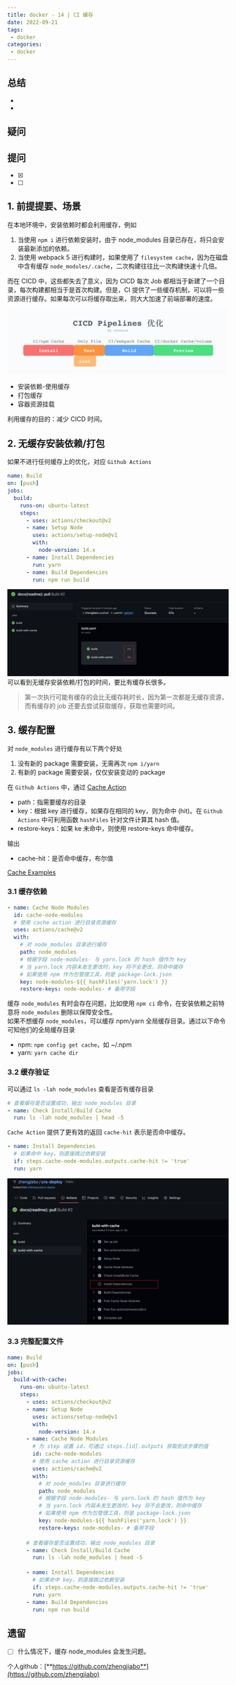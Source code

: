 ```yaml
---
title: docker - 14 | CI 缓存
date: 2022-09-21
tags:
 - docker
categories: 
 - docker
---
```

 



## 总结
- 
- 



## 疑问







## 提问
- [x] 
- [ ] 







  
## 1. 前提提要、场景
在本地环境中，安装依赖时都会利用缓存，例如
1. 当使用 `npm i` 进行依赖安装时，由于 node_modules 目录已存在，将只会安装最新添加的依赖。
2. 当使用 webpack 5 进行构建时，如果使用了 `filesystem cache`，因为在磁盘中含有缓存 `node_modules/.cache`，二次构建往往比一次构建快速十几倍。

而在 CICD 中，这些都失去了意义，因为 CICD 每次 Job 都相当于新建了一个目录，每次构建都相当于是首次构建。但是，CI 提供了一些缓存机制，可以将一些资源进行缓存。如果每次可以将缓存取出来，则大大加速了前端部署的速度。     

![](./220921/1.png)
- 安装依赖-使用缓存
- 打包缓存
- 容器资源挂载
  
利用缓存的目的：减少 CICD 时间。      

## 2. 无缓存安装依赖/打包
如果不进行任何缓存上的优化，对应 `Github Actions` 
```yaml
name: Build
on: [push]
jobs:
  build:
    runs-on: ubuntu-latest
    steps:
      - uses: actions/checkout@v2
      - name: Setup Node
        uses: actions/setup-node@v1
        with:
          node-version: 14.x
      - name: Install Dependencies
        run: yarn
      - name: Build Dependencies
        run: npm run build
```
![](./220921/2.png)
可以看到无缓存安装依赖/打包的时间，要比有缓存长很多。

> 第一次执行可能有缓存的会比无缓存耗时长，因为第一次都是无缓存资源，而有缓存的 job 还要去尝试获取缓存，获取也需要时间。



## 3. 缓存配置
对 `node_modules` 进行缓存有以下两个好处
1. 没有新的 package 需要安装，无需再次 `npm i/yarn`
2. 有新的 package 需要安装，仅仅安装变动的 package

在 `Github Actions` 中，通过 [Cache Action](https://github.com/actions/cache)
- path：指需要缓存的目录
- key：根据 key 进行缓存，如果存在相同的 key，则为命中 (hit)。在 `Github Actions` 中可利用函数 `hashFiles` 针对文件计算其 hash 值。
- restore-keys：如果 ke 未命中，则使用 restore-keys 命中缓存。

输出
- cache-hit：是否命中缓存，布尔值

[Cache Examples](https://github.com/actions/cache/blob/main/examples.md#node---npm)


### 3.1 缓存依赖
```yaml
- name: Cache Node Modules
  id: cache-node-modules
  # 使用 cache action 进行目录资源缓存
  uses: actions/cache@v2
  with:
    # 对 node_modules 目录进行缓存
    path: node_modules
    # 根据字段 node-modules- 与 yarn.lock 的 hash 值作为 key
    # 当 yarn.lock 内容未发生更改时，key 将不会更改，则命中缓存
    # 如果使用 npm 作为包管理工具，则是 package-lock.json
    key: node-modules-${{ hashFiles('yarn.lock') }}
    restore-keys: node-modules- # 备用字段
```

缓存 `node_modules` 有时会存在问题，比如使用 `npm ci` 命令，在安装依赖之前特意将 `node_modules` 删除以保障安全性。          
如果不想缓存 `node_modules`，可以缓存 npm/yarn 全局缓存目录。通过以下命令可知他们的全局缓存目录
- npm: `npm config get cache`，如 ~/.npm
- yarn: `yarn cache dir`





### 3.2 缓存验证
可以通过 `ls -lah node_modules` 查看是否有缓存目录
```yaml
# 查看缓存是否设置成功，输出 node_modules 目录
- name: Check Install/Build Cache
  run: ls -lah node_modules | head -5
```

`Cache Action` 提供了更有效的返回 `cache-hit` 表示是否命中缓存。
```yaml
- name: Install Dependencies
  # 如果命中 key，则直接跳过依赖安装
  if: steps.cache-node-modules.outputs.cache-hit != 'true'
  run: yarn
```
![](./220921/3.png)


### 3.3 完整配置文件
```yaml
name: Build
on: [push]
jobs:
  build-with-cache:
    runs-on: ubuntu-latest
    steps:
      - uses: actions/checkout@v2
      - name: Setup Node
        uses: actions/setup-node@v1
        with:
          node-version: 14.x
      - name: Cache Node Modules
        # 为 step 设置 id，可通过 steps.[id].outputs 获取到该步骤的值
        id: cache-node-modules
        # 使用 cache action 进行目录资源缓存
        uses: actions/cache@v2
        with:
          # 对 node_modules 目录进行缓存
          path: node_modules
          # 根据字段 node-modules- 与 yarn.lock 的 hash 值作为 key
          # 当 yarn.lock 内容未发生更改时，key 将不会更改，则命中缓存
          # 如果使用 npm 作为包管理工具，则是 package-lock.json
          key: node-modules-${{ hashFiles('yarn.lock') }}
          restore-keys: node-modules- # 备用字段

      # 查看缓存是否设置成功，输出 node_modules 目录
      - name: Check Install/Build Cache
        run: ls -lah node_modules | head -5

      - name: Install Dependencies
        # 如果命中 key，则直接跳过依赖安装
        if: steps.cache-node-modules.outputs.cache-hit != 'true'
        run: yarn
      - name: Build Dependencies
        run: npm run build
```





## 遗留
- [ ] 什么情况下，缓存 node_modules 会发生问题。




个人github：[**https://github.com/zhengjiabo**](https://github.com/zhengjiabo) 
